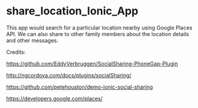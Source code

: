 # share_location_Ionic_App
This app would search for a particular location nearby using Google Places API. We can also share to other family members about the location details and other messages.

Credits:

https://github.com/EddyVerbruggen/SocialSharing-PhoneGap-Plugin

http://ngcordova.com/docs/plugins/socialSharing/

https://github.com/petehouston/demo-ionic-social-sharing

https://developers.google.com/places/
